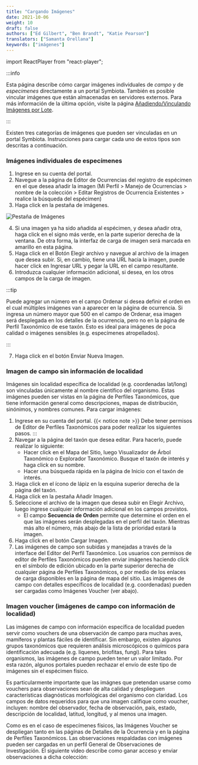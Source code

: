 ```yaml
---
title: "Cargando Imágenes"
date: 2021-10-06
weight: 10
draft: false
authors: ["Ed Gilbert", "Ben Brandt", "Katie Pearson"]
translators: ["Samanta Orellana"]
keywords: ["imágenes"]
---
```


import ReactPlayer from "react-player";

:::info

Esta página describe cómo cargar imágenes individuales de _campo_ y de _especímenes_ directamente a un portal Symbiota. También es posible vincular imágenes que están almacenadas en servidores externos. Para más información de la última opción, visite la página [Añadiendo/Vinculando Imágenes por Lote](https://biokic.github.io/symbiota-docs/es/coll_manager/images/batch/).

:::

Existen tres categorías de imágenes que pueden ser vinculadas en un portal Symbiota. Instrucciones para cargar cada uno de estos tipos son descritas a continuación.

### Imágenes individuales de especímenes

1. Ingrese en su cuenta del portal.
2. Navegue a la página de Editor de Ocurrencias del registro de espécimen en el que desea añadir la imagen (Mi Perfil > Manejo de Ocurrencias > nombre de la colección > Editar Registros de Ocurrencia Existentes > realice la búsqueda del espécimen)
3. Haga click en la pestaña de imágenes.

![Pestaña de Imágenes](/img/imagestab.png)

4. Si una imagen ya ha sido añadida al espécimen, y desea añadir otra, haga click en el signo más verde, en la parte superior derecha de la ventana. De otra forma, la interfaz de carga de imagen será marcada en amarillo en esta página.
5. Haga click en el Botón Elegir archivo y navegue al archivo de la imagen que desea subir. Si, en cambio, tiene una URL hacia la imagen, puede hacer click en Ingresar URL y pegar la URL en el campo resultante.
6. Introduzca cualquier información adicional, si desea, en los otros campos de la carga de imagen.

:::tip

Puede agregar un número en el campo Ordenar si desea definir el orden en el cual múltiples imágenes van a aparecer en la página de ocurrencia. Si ingresa un número mayor que 500 en el campo de Ordenar, esa imagen será desplegada en los detalles de la ocurrencia, pero no en la página de Perfil Taxonómico de ese taxón. Esto es ideal para imágenes de poca calidad o imágenes sensibles (e.g. especímenes atropellados).

:::

7. Haga click en el botón Enviar Nueva Imagen.

### Imagen de campo sin información de localidad

Imágenes sin localidad específica de localidad (e.g. coordenadas lat/long) son vinculadas únicamente al nombre científico del organismo. Estas imágenes pueden ser vistas en la página de Perfiles Taxonómicos, que tiene información general como descripciones, mapas de distribución, sinónimos, y nombres comunes. Para cargar imágenes:

1. Ingrese en su cuenta del portal.
   {{< notice note >}}
   Debe tener permisos de Editor de Perfiles Taxonómicos para poder realizar los siguientes pasos.
   :::
2. Navegar a la página del taxón que desea editar. Para hacerlo, puede realizar lo siguiente:
   - Hacer click en el Mapa del Sitio, luego Visualizador de Árbol Taxonómico o Explorador Taxonómico. Busque el taxón de interés y haga click en su nombre.
   - Hacer una búsqueda rápida en la página de Inicio con el taxón de interés.
3. Haga click en el ícono de lápiz en la esquina superior derecha de la página del taxón.
4. Haga click en la pestaña Añadir Imagen.
5. Seleccione el archivo de la imagen que desea subir en Elegir Archivo, luego ingrese cualquier información adicional en los campos provistos.
   - El campo **Secuencia de Orden** permite que determine el orden en el que las imágenes serán desplegadas en el perfil del taxón. Mientras más alto el número, más abajo de la lista de prioridad estará la imagen.
6. Haga click en el botón Cargar Imagen.
7. Las imágenes de campo son subidas y manejadas a través de la interface del Editor del Perfil Taxonómico. Los usuarios con permisos de editor de Perfiles Taxonómicos pueden enviar imágenes haciendo click en el símbolo de edición ubicado en la parte superior derecha de cualquier página de Perfiles Taxonómicos, o por medio de los enlaces de carga disponibles en la página de mapa del sitio. Las imágenes de campo con detalles específicos de localidad (e.g. coordenadas) pueden ser cargadas como Imágenes Voucher (ver abajo).

### Imagen voucher (imágenes de campo con información de localidad)

Las imágenes de campo con información específica de localidad pueden servir como vouchers de una observación de campo para muchas aves, mamíferos y plantas fáciles de identificar. Sin embargo, existen algunos grupos taxonómicos que requieren análisis microscópicos o químicos para identificación adecuada (e.g. líquenes, briofitas, fungi). Para tales organismos, las imágenes de campo pueden tener un valor limitado. Por esta razón, algunos portales pueden rechazar el envío de este tipo de imágenes sin el espécimen físico.

Es particularmente importante que las imágnes que pretendan usarse como vouchers para observaciones sean de alta calidad y desplieguen características diagnósticas morfológicas del organismo con claridad. Los campos de datos requeridos para que una imagen califique como voucher, incluyen: nombre del observador, fecha de observación, país, estado, descripción de localidad, latitud, longitud, y al menos una imagen.

Como es en el caso de especímenes físicos, las Imágenes Voucher se despliegan tanto en las páginas de Detalles de la Ocurrencia y en la página de Perfiles Taxonómicos. Las observaciones respaldadas con imágenes pueden ser cargadas en un perfil General de Observaciones de Investigación. El siguiente video describe como ganar acceso y enviar observaciones a dicha colección:

<ReactPlayer
  playing={false}
  controls
  url="http://www.youtube.com/watch?v=4uj15JCzHg4"
/>
